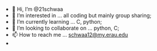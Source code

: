 - 👋 Hi, I’m @21schwaa
- 👀 I’m interested in ... all coding but mainly group sharing;
- 🌱 I’m currently learning ... C, python;
- 💞️ I’m looking to collaborate on ... python, C;
- 📫 How to reach me ... schwaa12@my.erau.edu
- <!---
21schwaa/21schwaa is a ✨ special ✨ repository because its `README.md` (this file) appears on your GitHub profile.
You can click the Preview link to take a look at your changes.
--->
